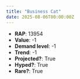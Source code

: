 ```yaml
---
title: "Business Cat"
date: 2025-08-06T00:00:00Z
---
```

- **RAP**: 13954
- **Value**: -1
- **Demand level**: -1
- **Trend**: -1
- **Projected?**: True
- **Hyped?**: True
- **Rare?**: True
